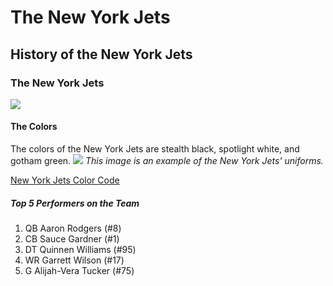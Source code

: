 # The New York Jets

## History of the New York Jets
<p></p>


### The New York Jets
<img src="https://static.clubs.nfl.com/image/private/t_editorial_landscape_12_desktop/jets/ogsbm75urovqnqre53l1">


#### The Colors
The colors of the New York Jets are stealth black, spotlight white, and gotham green.
<img src="https://upload.wikimedia.org/wikipedia/commons/thumb/9/93/NY_jets_uniforms19.png/600px-NY_jets_uniforms19.png">
<i>This image is an example of the New York Jets' uniforms.</i>

[New York Jets Color Code](https://teamcolorcodes.com/new-york-jets-color-codes/)


##### Top 5 Performers on the Team

  1. QB Aaron Rodgers (#8)
  2. CB Sauce Gardner (#1)
  3. DT Quinnen Williams (#95)
  4. WR Garrett Wilson (#17)
  5. G Alijah-Vera Tucker (#75)


